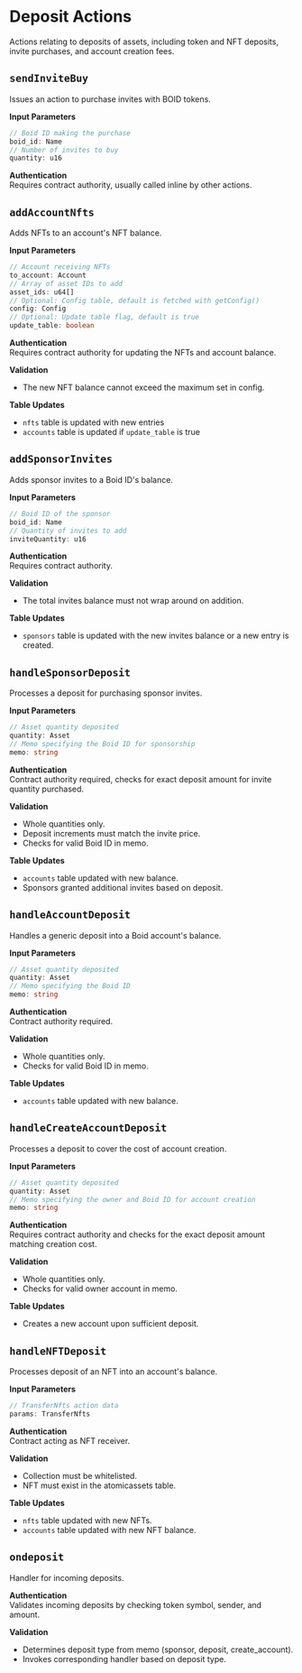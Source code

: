 # Deposit Actions
Actions relating to deposits of assets, including token and NFT deposits, invite purchases, and account creation fees.

## `sendInviteBuy`
Issues an action to purchase invites with BOID tokens.

**Input Parameters**

```ts
// Boid ID making the purchase
boid_id: Name
// Number of invites to buy
quantity: u16
```

**Authentication**\
Requires contract authority, usually called inline by other actions.

## `addAccountNfts`
Adds NFTs to an account's NFT balance.

**Input Parameters**

```ts
// Account receiving NFTs
to_account: Account
// Array of asset IDs to add
asset_ids: u64[]
// Optional: Config table, default is fetched with getConfig()
config: Config
// Optional: Update table flag, default is true
update_table: boolean
```

**Authentication**\
Requires contract authority for updating the NFTs and account balance.

**Validation**

- The new NFT balance cannot exceed the maximum set in config.

**Table Updates**

- `nfts` table is updated with new entries
- `accounts` table is updated if `update_table` is true

## `addSponsorInvites`
Adds sponsor invites to a Boid ID's balance.

**Input Parameters**

```ts
// Boid ID of the sponsor
boid_id: Name
// Quantity of invites to add
inviteQuantity: u16
```

**Authentication**\
Requires contract authority.

**Validation**

- The total invites balance must not wrap around on addition.

**Table Updates**

- `sponsors` table is updated with the new invites balance or a new entry is created.

## `handleSponsorDeposit`
Processes a deposit for purchasing sponsor invites.

**Input Parameters**

```ts
// Asset quantity deposited
quantity: Asset
// Memo specifying the Boid ID for sponsorship
memo: string
```

**Authentication**\
Contract authority required, checks for exact deposit amount for invite quantity purchased.

**Validation**

- Whole quantities only.
- Deposit increments must match the invite price.
- Checks for valid Boid ID in memo.

**Table Updates**

- `accounts` table updated with new balance.
- Sponsors granted additional invites based on deposit.

## `handleAccountDeposit`
Handles a generic deposit into a Boid account's balance.

**Input Parameters**

```ts
// Asset quantity deposited
quantity: Asset
// Memo specifying the Boid ID
memo: string
```

**Authentication**\
Contract authority required.

**Validation**

- Whole quantities only.
- Checks for valid Boid ID in memo.

**Table Updates**

- `accounts` table updated with new balance.

## `handleCreateAccountDeposit`
Processes a deposit to cover the cost of account creation.

**Input Parameters**

```ts
// Asset quantity deposited
quantity: Asset
// Memo specifying the owner and Boid ID for account creation
memo: string
```

**Authentication**\
Requires contract authority and checks for the exact deposit amount matching creation cost.

**Validation**

- Whole quantities only.
- Checks for valid owner account in memo.

**Table Updates**

- Creates a new account upon sufficient deposit.

## `handleNFTDeposit`
Processes deposit of an NFT into an account's balance.

**Input Parameters**

```ts
// TransferNfts action data
params: TransferNfts
```

**Authentication**\
Contract acting as NFT receiver.

**Validation**

- Collection must be whitelisted.
- NFT must exist in the atomicassets table.

**Table Updates**

- `nfts` table updated with new NFTs.
- `accounts` table updated with new NFT balance.

## `ondeposit`
Handler for incoming deposits.

**Authentication**\
Validates incoming deposits by checking token symbol, sender, and amount.

**Validation**

- Determines deposit type from memo (sponsor, deposit, create_account).
- Invokes corresponding handler based on deposit type.
